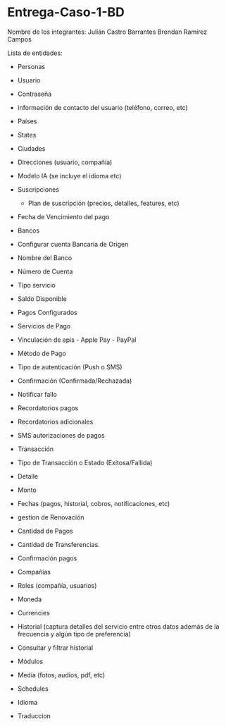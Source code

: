 # Entrega-Caso-1-BD

Nombre de los integrantes:
Julián Castro Barrantes
Brendan Ramírez Campos

Lista de entidades:
- Personas
- Usuario
- Contraseña
- información de contacto del usuario (teléfono, correo, etc)
- Países
- States
- Ciudades
- Direcciones (usuario, compañía)

- Modelo IA (se incluye el idioma etc)
- Suscripciones
	- Plan de suscripción (precios, detalles, features, etc)
- Fecha de Vencimiento del pago
- Bancos 
- Configurar cuenta Bancaria de Origen
- Nombre del Banco
- Número de Cuenta
- Tipo servicio
- Saldo Disponible
- Pagos Configurados
- Servicios de Pago
- Vinculación de apis
       - Apple Pay
       - PayPal
- Método de Pago

- Tipo de autenticación (Push o SMS)
- Confirmación (Confirmada/Rechazada)
- Notificar fallo
- Recordatorios pagos
- Recordatorios adicionales
- SMS autorizaciones de pagos 
- Transacción
- Tipo de Transacción o Estado (Exitosa/Fallida)
- Detalle
- Monto
- Fechas (pagos, historial, cobros, notificaciones, etc)
- gestion de Renovación
- Cantidad de Pagos
- Cantidad de Transferencias.
- Confirmación pagos	

- Compañias
- Roles (compañía, usuarios)

- Moneda
- Currencies

- Historial (captura detalles del servicio entre otros datos además de la frecuencia y algún tipo de preferencia)
- Consultar y filtrar historial 

- Módulos
- Media (fotos, audios, pdf, etc)
- Schedules
- Idioma
- Traduccion


